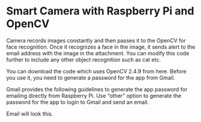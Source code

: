 # Smart Camera with Raspberry Pi and OpenCV

Camera records images constantly and then passes it to the OpenCV for face recognition. 
Once it recognizes a face in the image, it sends alert to the email address with the image in the attachment. 
You can modify this code further to include any other object recognition such as cat etc.

You can download the code which uses OpenCV 2.4.9 from here. Before you use it, you need to generate a password for 
the app from Gmail.

Gmail provides the following guidelines to generate the app password for emailing directly from Raspberry Pi. 
Use “other” option to generate the password for the app to login to Gmail and send an email.

Email will look this. 
<p><img src="https://github.com/ksb214/face-recognition-email-raspberry-pi-camera/blob/master/blog2.png" alt="" /></p>
